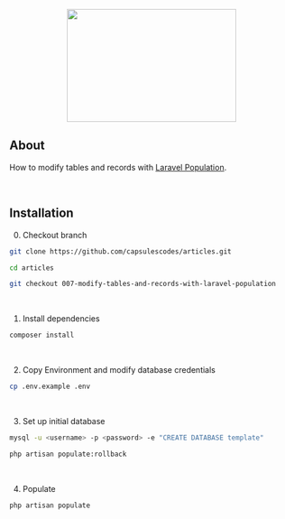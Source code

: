 <p align="center"><img src="https://raw.githubusercontent.com/capsulescodes/articles/main/art/capsules-articles-image.svg" width="300px" height="200px" /></p>


## About

How to modify tables and records with [Laravel Population](https://github.com/capsulescodes/laravel-population).

<br>

## Installation

0. Checkout branch

```bash
git clone https://github.com/capsulescodes/articles.git

cd articles

git checkout 007-modify-tables-and-records-with-laravel-population
```

<br>

1. Install dependencies

```bash
composer install
```

<br>

2. Copy Environment and modify database credentials

```bash
cp .env.example .env
```

<br>

3. Set up initial database

```bash
mysql -u <username> -p <password> -e "CREATE DATABASE template"

php artisan populate:rollback
```

<br>

4. Populate

```bash
php artisan populate
```
